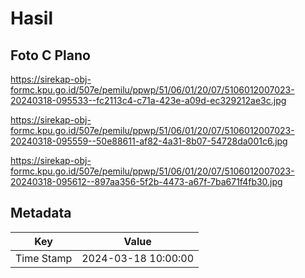 # Hasil

## Foto C Plano

https://sirekap-obj-formc.kpu.go.id/507e/pemilu/ppwp/51/06/01/20/07/5106012007023-20240318-095533--fc2113c4-c71a-423e-a09d-ec329212ae3c.jpg

https://sirekap-obj-formc.kpu.go.id/507e/pemilu/ppwp/51/06/01/20/07/5106012007023-20240318-095559--50e88611-af82-4a31-8b07-54728da001c6.jpg

https://sirekap-obj-formc.kpu.go.id/507e/pemilu/ppwp/51/06/01/20/07/5106012007023-20240318-095612--897aa356-5f2b-4473-a67f-7ba671f4fb30.jpg


## Metadata

| Key        | Value               |
| ---------- | ------------------- |
| Time Stamp | 2024-03-18 10:00:00 |



